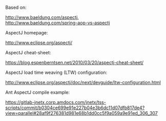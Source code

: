 Based on:

http://www.baeldung.com/aspectj, <br>
http://www.baeldung.com/spring-aop-vs-aspectj

AspectJ homepage:

http://www.eclipse.org/aspectj/

AspectJ cheat-sheet:

https://blog.espenberntsen.net/2010/03/20/aspectj-cheat-sheet/

AspectJ load time weaving (LTW) configuration:

http://www.eclipse.org/aspectj/doc/next/devguide/ltw-configuration.html

Ant AspectJ compile example:

https://gitlab-jnetx.corp.amdocs.com/jnetx/tss-scripts/commit/b0304ce699e91e227b04e3b6dc11d07dfb817de4?view=parallel#28af9f276381d981e68b1dd0cc5f9a059a9e91ed_306_307

